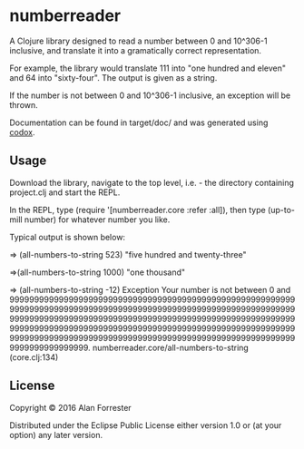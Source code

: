 # numberreader

A Clojure library designed to read a number between 0 and 10^306-1 inclusive, and translate it into a gramatically correct representation.

For example, the library would translate 111 into "one hundred and eleven" and 64 into "sixty-four". The output is given as a string.

If the number is not between 0 and 10^306-1 inclusive, an exception will be thrown.

Documentation can be found in target/doc/ and was generated using [codox](https://github.com/weavejester/codox).

## Usage

Download the library, navigate to the top level, i.e. - the directory containing project.clj and start the REPL.

In the REPL, type (require '[numberreader.core :refer :all]), then type (up-to-mill number) for whatever number you like.

Typical output is shown below:

=> (all-numbers-to-string 523)
"five hundred and twenty-three"

=>(all-numbers-to-string 1000)
"one thousand"

=> (all-numbers-to-string -12)
Exception Your number is not between 0 and 999999999999999999999999999999999999999999999999999999999999999999999999999999999999999999999999999999999999999999999999999999999999999999999999999999999999999999999999999999999999999999999999999999999999999999999999999999999999999999999999999999999999999999999999999999999999999999999999999999999999999999.  numberreader.core/all-numbers-to-string (core.clj:134)

## License

Copyright © 2016 Alan Forrester

Distributed under the Eclipse Public License either version 1.0 or (at
your option) any later version.
